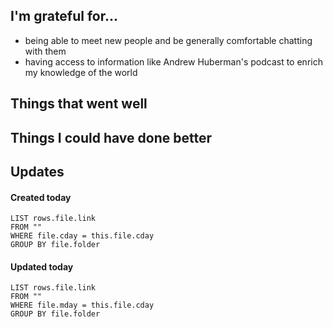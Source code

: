 


## I'm grateful for...
- being able to meet new people and be generally comfortable chatting with them
- having access to information like Andrew Huberman's podcast to enrich my knowledge of the world

## Things that went well

## Things I could have done better

## Updates 
#### Created today
```dataview
LIST rows.file.link
FROM ""
WHERE file.cday = this.file.cday
GROUP BY file.folder
```

#### Updated today
```dataview
LIST rows.file.link
FROM ""
WHERE file.mday = this.file.cday
GROUP BY file.folder
```
